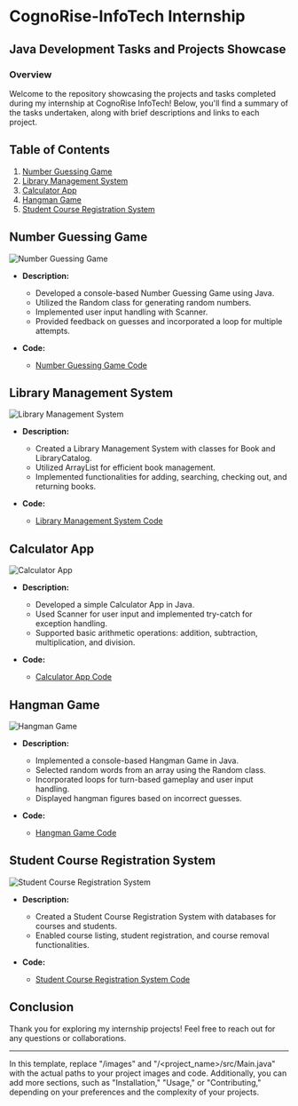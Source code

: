 # CognoRise-InfoTech Internship 

## Java Development Tasks and Projects Showcase
### Overview

Welcome to the repository showcasing the projects and tasks completed during my internship at CognoRise InfoTech! Below, you'll find a summary of the tasks undertaken, along with brief descriptions and links to each project.

## Table of Contents

1. [Number Guessing Game](#number-guessing-game)
2. [Library Management System](#library-management-system)
3. [Calculator App](#calculator-app)
4. [Hangman Game](#hangman-game)
5. [Student Course Registration System](#student-course-registration-system)

## Number Guessing Game

![Number Guessing Game](/images/number_guessing_game.png)

- **Description:**
  - Developed a console-based Number Guessing Game using Java.
  - Utilized the Random class for generating random numbers.
  - Implemented user input handling with Scanner.
  - Provided feedback on guesses and incorporated a loop for multiple attempts.

- **Code:**
  - [Number Guessing Game Code](/number_guessing_game/src/Main.java)

## Library Management System

![Library Management System](/images/library_management_system.png)

- **Description:**
  - Created a Library Management System with classes for Book and LibraryCatalog.
  - Utilized ArrayList for efficient book management.
  - Implemented functionalities for adding, searching, checking out, and returning books.

- **Code:**
  - [Library Management System Code](/library_management_system/src/Main.java)

## Calculator App

![Calculator App](/images/calculator_app.png)

- **Description:**
  - Developed a simple Calculator App in Java.
  - Used Scanner for user input and implemented try-catch for exception handling.
  - Supported basic arithmetic operations: addition, subtraction, multiplication, and division.

- **Code:**
  - [Calculator App Code](/calculator_app/src/Main.java)

## Hangman Game

![Hangman Game](/images/hangman_game.png)

- **Description:**
  - Implemented a console-based Hangman Game in Java.
  - Selected random words from an array using the Random class.
  - Incorporated loops for turn-based gameplay and user input handling.
  - Displayed hangman figures based on incorrect guesses.

- **Code:**
  - [Hangman Game Code](/hangman_game/src/Main.java)

## Student Course Registration System

![Student Course Registration System](/images/course_registration_system.png)

- **Description:**
  - Created a Student Course Registration System with databases for courses and students.
  - Enabled course listing, student registration, and course removal functionalities.

- **Code:**
  - [Student Course Registration System Code](/course_registration_system/src/Main.java)

## Conclusion

Thank you for exploring my internship projects! Feel free to reach out for any questions or collaborations.

---

In this template, replace "/images" and "/<project_name>/src/Main.java" with the actual paths to your project images and code. Additionally, you can add more sections, such as "Installation," "Usage," or "Contributing," depending on your preferences and the complexity of your projects.
